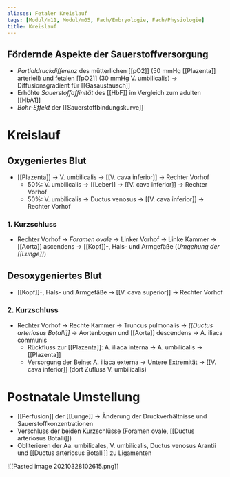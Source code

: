 ```yaml
---
aliases: Fetaler Kreislauf
tags: [Modul/m11, Modul/m05, Fach/Embryologie, Fach/Physiologie]
title: Kreislauf
---
```


## Fördernde Aspekte der Sauerstoffversorgung
- *Partialdruckdifferenz* des mütterlichen [[pO2]] (50 mmHg [[Plazenta]] arteriell) und fetalen [[pO2]] (30 mmHg V. umbilicalis) → Diffusionsgradient für [[Gasaustausch]]
- Erhöhte *Sauerstoffaffinität* des [[HbF]] im Vergleich zum adulten [[HbA1]]
- *Bohr-Effekt* der [[Sauerstoffbindungskurve]]

# Kreislauf
## Oxygeniertes Blut
- [[Plazenta]] → V. umbilicalis → [[V. cava inferior]] → Rechter Vorhof
	- 50%: V. umbilicalis → [[Leber]] → [[V. cava inferior]] → Rechter Vorhof
	- 50%: V. umbilicalis → Ductus venosus  → [[V. cava inferior]] → Rechter Vorhof
### 1. Kurzschluss 
- Rechter Vorhof → *Foramen ovale* → Linker Vorhof → Linke Kammer → [[Aorta]] ascendens → [[Kopf]]-, Hals- und Armgefäße (*Umgehung der [[Lunge]]*)
## Desoxygeniertes Blut
- [[Kopf]]-, Hals- und Armgefäße → [[V. cava superior]] → Rechter Vorhof
### 2. Kurzschluss
- Rechter Vorhof → Rechte Kammer → Truncus pulmonalis → *[[Ductus arteriosus Botalli]]* → Aortenbogen und [[Aorta]] descendens → A. iliaca communis
	- Rückfluss zur [[Plazenta]]: A. iliaca interna → A. umbilicalis → [[Plazenta]]
	- Versorgung der Beine: A. iliaca externa → Untere Extremität → [[V. cava inferior]] (dort Zufluss V. umbilicalis)

# Postnatale Umstellung
- [[Perfusion]] der [[Lunge]] → Änderung der Druckverhältnisse und Sauerstoffkonzentrationen
- Verschluss der beiden Kurzschlüsse (Foramen ovale, [[Ductus arteriosus Botalli]])
- Obliterieren der Aa. umbilicales, V. umbilicalis, Ductus venosus Arantii und [[Ductus arteriosus Botalli]]  zu Ligamenten

![[Pasted image 20210328102615.png]]
